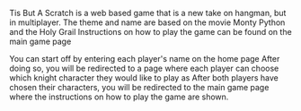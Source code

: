 Tis But A Scratch is a web based game that is a new take on hangman, but in multiplayer.  The theme and name are based on the movie Monty Python and the Holy Grail
Instructions on how to play the game can be found on the main game page

You can start off by entering each player's name on the home page
After doing so, you will be redirected to a page where each player can choose which knight character they would like to play as
After both players have chosen their characters, you will be redirected to the main game page where the instructions on how to play the game are shown.
